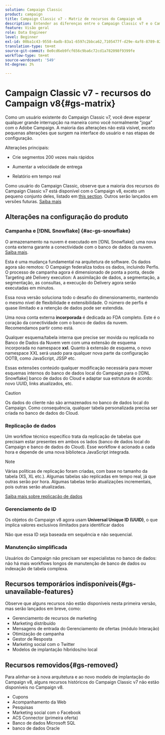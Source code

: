 ```yaml
---
solution: Campaign Classic
product: campaign
title: Campaign Classic v7 - Matriz de recursos do Campaign v8
description: Entender as diferenças entre o Campaign Classic v7 e o Campaign v8
feature: Visão geral
role: Data Engineer
level: Beginner
exl-id: 00ba1c43-9558-4adb-83a1-6597c2bbca62,7105477f-d29e-4af8-8789-82b4459761b0
translation-type: tm+mt
source-git-commit: 0e0cd6eb9fcf656c9ba6c72cd1a782098f9399fe
workflow-type: tm+mt
source-wordcount: '549'
ht-degree: 3%

---
```


# Campaign Classic v7 - recursos do Campaign v8{#gs-matrix}


Como um usuário existente do Campaign Classic v7, você deve esperar qualquer grande interrupção na maneira como você normalmente &quot;joga&quot; com o Adobe Campaign. A maioria das alterações não está visível, exceto pequenas alterações que surgem na interface do usuário e nas etapas de configuração.

Alterações principais:

* Crie segmentos 200 vezes mais rápidos

* Aumentar a velocidade de entrega

* Relatório em tempo real

Como usuário do Campaign Classic, observe que a maioria dos recursos do Campaign Classic v7 está disponível com o Campaign v8, exceto um pequeno conjunto deles, listado em [this section](#gs-removed). Outros serão lançados em versões futuras. [Saiba mais](#gs-unavailable-features)


## Alterações na configuração do produto

### Campanha e [!DNL Snowflake] {#ac-gs-snowflake}

O armazenamento na nuvem é executado em [!DNL Snowflake]: uma nova conta externa garante a conectividade com o banco de dados da nuvem. [Saiba mais](#ac-gs-snowflake).

Esta é uma mudança fundamental na arquitetura de software. Os dados agora são remotos: O Campaign federaliza todos os dados, incluindo Perfis. O processo de campanha agora é dimensionado de ponta a ponta, desde Targeting até Delivery execution: A assimilação de dados, a segmentação, a segmentação, as consultas, a execução do Delivery agora serão executadas em minutos.

Essa nova versão soluciona todo o desafio do dimensionamento, mantendo o mesmo nível de flexibilidade e extensibilidade. O número de perfis é quase ilimitado e a retenção de dados pode ser estendida.

Uma nova conta externa **incorporada** é dedicada ao FDA completo. Este é o coração da conectividade com o banco de dados da nuvem. Recomendamos partir como está.

Qualquer esquema/tabela interna que precise ser movida ou replicada no Banco de Dados da Nuvem vem com uma extensão de esquema incorporada no namespace **xxl**. Quanto à extensão de esquema, o novo namespace XXL será usado para qualquer nova parte da configuração OOTB, como JavaScript, JSSP etc.

Essas extensões conteúdo qualquer modificação necessária para mover esquemas internos do banco de dados local do Campaign para o [!DNL Snowflake] banco de dados do Cloud e adaptar sua estrutura de acordo: novo UUID, links atualizados, etc.

>[!CAUTION]
>
> Os dados do cliente não são armazenados no banco de dados local do Campaign. Como consequência, qualquer tabela personalizada precisa ser criada no banco de dados do Cloud.


### Replicação de dados

Um workflow técnico específico trata da replicação de tabelas que precisam estar presentes em ambos os lados (banco de dados local do Campaign e banco de dados do Cloud). Esse workflow é acionado a cada hora e depende de uma nova biblioteca JavaScript integrada.

>[!NOTE]
>
> Várias políticas de replicação foram criadas, com base no tamanho da tabela (XS, XL etc.).
> Algumas tabelas são replicadas em tempo real, já que outras serão por hora. Algumas tabelas terão atualizações incrementais, pois outras serão atualizadas.


[Saiba mais sobre replicação de dados](../config/replication.md)

### Gerenciamento de ID

Os objetos do Campaign v8 agora usam **Universal Unique ID (UUID)**, o que implica valores exclusivos ilimitados para identificar dados

Não que essa ID seja baseada em sequência e não sequencial.

### Manutenção simplificada

Usuários do Campaign não precisam ser especialistas no banco de dados: não há mais workflows longos de manutenção de banco de dados ou indexação de tabela complexa.

## Recursos temporários indisponíveis{#gs-unavailable-features}

Observe que alguns recursos não estão disponíveis nesta primeira versão, mas serão lançados em breve, como:

* Gerenciamento de recursos de marketing
* Marketing distribuído
* Mensagens de entrada do Gerenciamento de ofertas (módulo Interação)
* Otimização de campanha
* Gestor de Resposta
* Marketing social com o Twitter
* Modelos de implantação híbridos/no local

## Recursos removidos{#gs-removed}

Para alinhar-se à nova arquitetura e ao novo modelo de implantação do Campaign v8, alguns recursos históricos do Campaign Classic v7 não estão disponíveis no Campaign v8.

* Cupons
* Acompanhamento da Web
* Pesquisas
* Marketing social com o Facebook
* ACS Connector (primeira oferta)
* Banco de dados Microsoft SQL
* banco de dados Oracle
